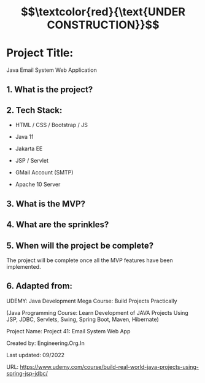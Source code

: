 
# $$\textcolor{red}{\text{UNDER CONSTRUCTION}}$$

# Project Title:

Java Email System Web Application

## 1. What is the project?


## 2. Tech Stack:

- HTML / CSS / Bootstrap / JS

- Java 11

- Jakarta EE

- JSP / Servlet

- GMail Account (SMTP)

- Apache 10 Server


## 3. What is the MVP?


## 4. What are the sprinkles? 


## 5. When will the project be complete? 

The project will be complete once all the MVP features have been implemented.


## 6. Adapted from: 

UDEMY: Java Development Mega Course: Build Projects Practically

(Java Programming Course: Learn Development of JAVA Projects Using JSP, JDBC, Servlets, Swing, Spring Boot, Maven, Hibernate)

Project Name: Project 41: Email System Web App

Created by: Engineering.Org.In

Last updated: 09/2022

URL: https://www.udemy.com/course/build-real-world-java-projects-using-spring-jsp-jdbc/


